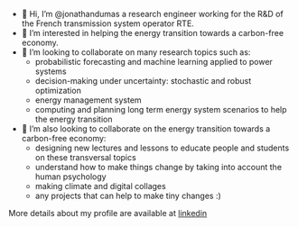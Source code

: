 - 👋 Hi, I’m @jonathandumas a research engineer working for the R&D of the French transmission system operator RTE.
- 👀 I’m interested in helping the energy transition towards a carbon-free economy.
- 💞️ I’m looking to collaborate on many research topics such as:
  * probabilistic forecasting and machine learning applied to power systems
  * decision-making under uncertainty: stochastic and robust optimization 
  * energy management system
  * computing and planning long term energy system scenarios to help the energy transition
- 💞️ I’m also looking to collaborate on the energy transition towards a carbon-free economy:
  * designing new lectures and lessons to educate people and students on these transversal topics
  * understand how to make things change by taking into account the human psychology 
  * making climate and digital collages
  * any projects that can help to make tiny changes :)

More details about my profile are available at [linkedin](https://www.linkedin.com/in/jonathan-dumas-54a58882) 

<!---
jonathandumas/jonathandumas is a ✨ special ✨ repository because its `README.md` (this file) appears on your GitHub profile.
You can click the Preview link to take a look at your changes.
--->
